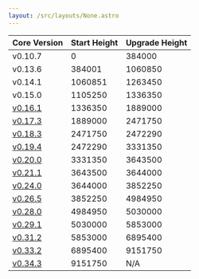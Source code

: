 ```yaml
---
layout: /src/layouts/None.astro
---
```

| Core Version | Start Height | Upgrade Height |
| ------------ | ------------ | -------------- |
| v0.10.7      | 0            | 384000         |
| v0.13.6      | 384001       | 1060850        |
| v0.14.1      | 1060851      | 1263450        |
| v0.15.0      | 1105250      | 1336350        |
| [v0.16.1](/resources/mainnet/upgrades/v16)      | 1336350      | 1889000        |
| [v0.17.3](/resources/mainnet/upgrades/v17)      | 1889000      | 2471750        |
| [v0.18.3](/resources/mainnet/upgrades/v18)      | 2471750      | 2472290        |
| [v0.19.4](/resources/mainnet/upgrades/v19)      | 2472290      | 3331350        |
| [v0.20.0](/resources/mainnet/upgrades/v20)      | 3331350      | 3643500        |
| [v0.21.1](/resources/mainnet/upgrades/v21)      | 3643500      | 3644000        |
| [v0.24.0](/resources/mainnet/upgrades/v24)      | 3644000      | 3852250        |
| [v0.26.5](/resources/mainnet/upgrades/v26)      | 3852250      | 4984950        |
| [v0.28.0](/resources/mainnet/upgrades/v28)      | 4984950      | 5030000        |
| [v0.29.1](/resources/mainnet/upgrades/v29)      | 5030000      | 5853000        |
| [v0.31.2](/resources/mainnet/upgrades/v31)      | 5853000      | 6895400        |
| [v0.33.2](/resources/mainnet/upgrades/v33)      | 6895400      | 9151750        |
| [v0.34.3](/resources/mainnet/upgrades/v34)      | 9151750      | N/A            |
